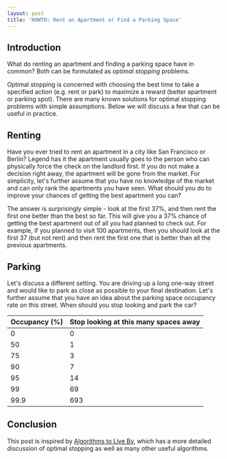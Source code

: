 ```yaml
---
layout: post
title: 'HOWTO: Rent an Apartment or Find a Parking Space'
---
```


## Introduction
What do renting an apartment and finding a parking space have in common? Both can be formulated as *optimal stopping* problems.

Optimal stopping is concerned with choosing the best time to take a specified action (e.g. rent or park) to maximize a reward (better apartment or parking spot). There are many known solutions for optimal stopping problems with simple assumptions. Below we will discuss a few that can be useful in practice.

## Renting
Have you ever tried to rent an apartment in a city like San Francisco or Berlin? Legend has it the apartment usually goes to the person who can physically force the check on the landlord first. If you do not make a decision right away, the apartment will be gone from the market. For simplicity, let's further assume that you have no knowledge of the market and can only rank the apartments you have seen. What should you do to improve your chances of getting the best apartment you can?

The answer is surprisingly simple - look at the first 37%, and then rent the first one better than the best so far. This will give you a 37% chance of getting the best apartment out of all you had planned to check out. For example, if you planned to visit 100 apartments, then you should look at the first 37 (but not rent) and then rent the first one that is better than all the previous apartments.

## Parking
Let's discuss a different setting. You are driving up a long one-way street and would like to park as close as possible to your final destination. Let's further assume that you have an idea about the parking space occupancy rate on this street. When should you stop looking and park the car?

| Occupancy (%)  | Stop looking at this many spaces away|
|----------------|-----------------|
| 0              | 0               |
| 50             | 1               |
| 75             | 3               |
| 90             | 7               |
| 95             | 14              |
| 99             | 69              |
| 99.9           | 693             |


## Conclusion
This post is inspired by [Algorithms to Live By](https://algorithmstoliveby.com/), which has a more detailed discussion of optimal stopping as well as many other useful algorithms.